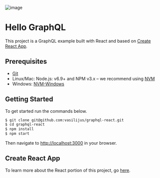 ![image](https://user-images.githubusercontent.com/1544557/31395110-d565a760-ad94-11e7-962f-1777d2def071.png)

# Hello GraphQL
This project is a GraphQL example built with React and based on [Create React App](https://github.com/facebookincubator/create-react-app).

## Prerequisites
- [Git](https://git-scm.com/book/en/v2/Getting-Started-Installing-Git)
- Linux/Mac: Node.js: v6.9+ and NPM v3.x – we recommend using [NVM ](https://github.com/creationix/nvm) 
- Windows: [NVM-Windows ](https://github.com/coreybutler/nvm-windows)

## Getting Started
To get started run the commands below.

```bash
$ git clone git@github.com:vasilijus/graphql-react.git
$ cd graphql-react
$ npm install
$ npm start
```

Then navigate to [http://localhost:3000](http://localhost:3000) in your browser.

## Create React App
To learn more about the React portion of this project, go [here](https://github.com/facebookincubator/create-react-app/blob/master/packages/react-scripts/template/README.md).
